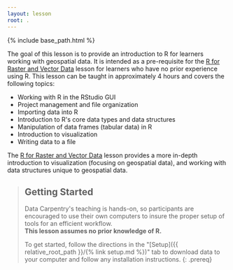 ```yaml
---
layout: lesson
root: .
---
```


{% include base_path.html %}

The goal of this lesson is to provide an introduction to R for learners
working with geospatial data. It is intended as a pre-requisite for
the [R for Raster and Vector Data](https://datacarpentry.org/r-raster-vector-geospatial/) lesson
for learners who have no prior experience using R. This lesson can
be taught in approximately 4 hours and covers the following topics:

- Working with R in the RStudio GUI
- Project management and file organization
- Importing data into R
- Introduction to R's core data types and data structures
- Manipulation of data frames (tabular data) in R
- Introduction to visualization
- Writing data to a file

The [R for Raster and Vector Data](https://datacarpentry.org/r-raster-vector-geospatial/) lesson
provides a more in-depth introduction to visualization (focusing on geospatial data),
and working with data structures unique to geospatial data.

> ## Getting Started
>
> Data Carpentry's teaching is hands-on, so participants are encouraged to use
> their own computers to insure the proper setup of tools for an efficient
> workflow. <br>**This lesson assumes no prior knowledge of R.**
>
> To get started, follow the directions in the "[Setup]({{ relative_root_path }}/{% link setup.md %})" tab to
> download data to your computer and follow any installation instructions.
{: .prereq}
